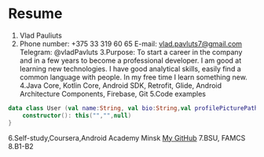 # Resume
1. Vlad Pauliuts
2. Phone number: +375 33 319 60 65
   E-mail: vlad.pavluts7@gmail.com
   Telegram: @vladPavluts
3.Purpose: To start a career in the company and in a few years to become a professional developer.
  I am good at learning new technologies. I have good analytical skills, easily find a common language with people. 
  In my free time I learn something new.
4.Java Core, Kotlin Core, Android SDK, Retrofit, Glide, Android Architecture Components, Firebase, Git
5.Code examples
```kotlin
data class User (val name:String, val bio:String,val profilePicturePath: String?){
    constructor(): this("","",null)
}
```
6.Self-study,Coursera,Android Academy Minsk
[My GitHub](https://github.com/VladPavluts)
7.BSU, FAMCS
8.B1-B2